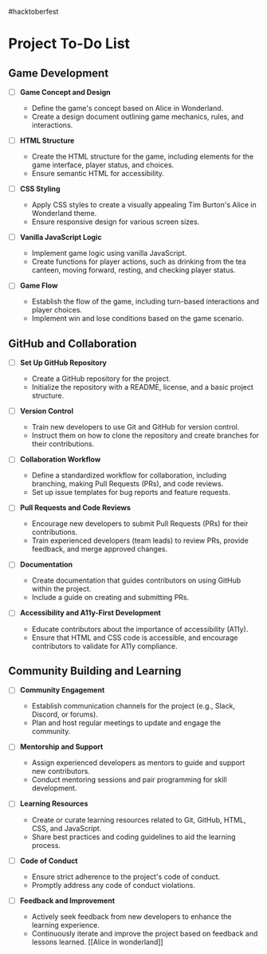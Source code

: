 #hacktoberfest
# Project To-Do List

## Game Development

- [ ] **Game Concept and Design**
    - Define the game's concept based on Alice in Wonderland.
    - Create a design document outlining game mechanics, rules, and interactions.

- [ ] **HTML Structure**
    - Create the HTML structure for the game, including elements for the game interface, player status, and choices.
    - Ensure semantic HTML for accessibility.

- [ ] **CSS Styling**
    - Apply CSS styles to create a visually appealing Tim Burton's Alice in Wonderland theme.
    - Ensure responsive design for various screen sizes.

- [ ] **Vanilla JavaScript Logic**
    - Implement game logic using vanilla JavaScript.
    - Create functions for player actions, such as drinking from the tea canteen, moving forward, resting, and checking player status.

- [ ] **Game Flow**
    - Establish the flow of the game, including turn-based interactions and player choices.
    - Implement win and lose conditions based on the game scenario.

## GitHub and Collaboration

- [ ] **Set Up GitHub Repository**
    - Create a GitHub repository for the project.
    - Initialize the repository with a README, license, and a basic project structure.

- [ ] **Version Control**
    - Train new developers to use Git and GitHub for version control.
    - Instruct them on how to clone the repository and create branches for their contributions.

- [ ] **Collaboration Workflow**
    - Define a standardized workflow for collaboration, including branching, making Pull Requests (PRs), and code reviews.
    - Set up issue templates for bug reports and feature requests.

- [ ] **Pull Requests and Code Reviews**
    - Encourage new developers to submit Pull Requests (PRs) for their contributions.
    - Train experienced developers (team leads) to review PRs, provide feedback, and merge approved changes.

- [ ] **Documentation**
    - Create documentation that guides contributors on using GitHub within the project.
    - Include a guide on creating and submitting PRs.

- [ ] **Accessibility and A11y-First Development**
    - Educate contributors about the importance of accessibility (A11y).
    - Ensure that HTML and CSS code is accessible, and encourage contributors to validate for A11y compliance.

## Community Building and Learning

- [ ] **Community Engagement**
    - Establish communication channels for the project (e.g., Slack, Discord, or forums).
    - Plan and host regular meetings to update and engage the community.

- [ ] **Mentorship and Support**
    - Assign experienced developers as mentors to guide and support new contributors.
    - Conduct mentoring sessions and pair programming for skill development.

- [ ] **Learning Resources**
    - Create or curate learning resources related to Git, GitHub, HTML, CSS, and JavaScript.
    - Share best practices and coding guidelines to aid the learning process.

- [ ] **Code of Conduct**
    - Ensure strict adherence to the project's code of conduct.
    - Promptly address any code of conduct violations.

- [ ] **Feedback and Improvement**
    - Actively seek feedback from new developers to enhance the learning experience.
    - Continuously iterate and improve the project based on feedback and lessons learned.
[[Alice in wonderland]]
